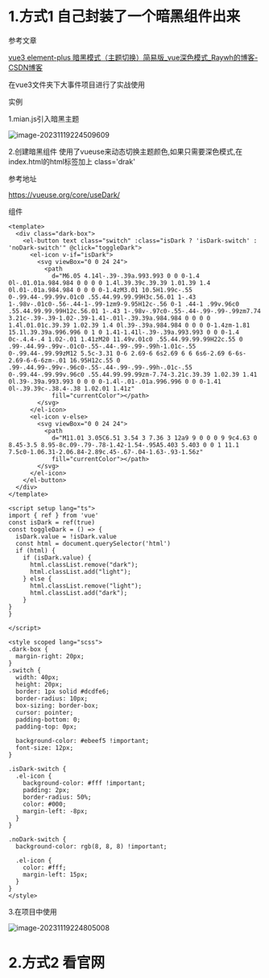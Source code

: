 # 1.方式1 自己封装了一个暗黑组件出来

参考文章

[vue3 element-plus 暗黑模式（主题切换）简易版_vue深色模式_Raywh的博客-CSDN博客](https://blog.csdn.net/wanghu20150107010129/article/details/131110061)

在vue3文件夹下大事件项目进行了实战使用



实例

1.mian.js引入暗黑主题

![image-20231119224509609](https://ttqblogimg.oss-cn-beijing.aliyuncs.com/image-20231119224509609.png)



2.创建暗黑组件  使用了vueuse来动态切换主题颜色,如果只需要深色模式,在index.html的html标签加上 class='drak'

参考地址

https://vueuse.org/core/useDark/

组件

```vue
<template>
  <div class="dark-box">
    <el-button text class="switch" :class="isDark ? 'isDark-switch' : 'noDark-switch'" @click="toggleDark">
      <el-icon v-if="isDark">
        <svg viewBox="0 0 24 24">
          <path
            d="M6.05 4.14l-.39-.39a.993.993 0 0 0-1.4 0l-.01.01a.984.984 0 0 0 0 1.4l.39.39c.39.39 1.01.39 1.4 0l.01-.01a.984.984 0 0 0 0-1.4zM3.01 10.5H1.99c-.55 0-.99.44-.99.99v.01c0 .55.44.99.99.99H3c.56.01 1-.43 1-.98v-.01c0-.56-.44-1-.99-1zm9-9.95H12c-.56 0-1 .44-1 .99v.96c0 .55.44.99.99.99H12c.56.01 1-.43 1-.98v-.97c0-.55-.44-.99-.99-.99zm7.74 3.21c-.39-.39-1.02-.39-1.41-.01l-.39.39a.984.984 0 0 0 0 1.4l.01.01c.39.39 1.02.39 1.4 0l.39-.39a.984.984 0 0 0 0-1.4zm-1.81 15.1l.39.39a.996.996 0 1 0 1.41-1.41l-.39-.39a.993.993 0 0 0-1.4 0c-.4.4-.4 1.02-.01 1.41zM20 11.49v.01c0 .55.44.99.99.99H22c.55 0 .99-.44.99-.99v-.01c0-.55-.44-.99-.99-.99h-1.01c-.55 0-.99.44-.99.99zM12 5.5c-3.31 0-6 2.69-6 6s2.69 6 6 6s6-2.69 6-6s-2.69-6-6-6zm-.01 16.95H12c.55 0 .99-.44.99-.99v-.96c0-.55-.44-.99-.99-.99h-.01c-.55 0-.99.44-.99.99v.96c0 .55.44.99.99.99zm-7.74-3.21c.39.39 1.02.39 1.41 0l.39-.39a.993.993 0 0 0 0-1.4l-.01-.01a.996.996 0 0 0-1.41 0l-.39.39c-.38.4-.38 1.02.01 1.41z"
            fill="currentColor"></path>
        </svg>
      </el-icon>
      <el-icon v-else>
        <svg viewBox="0 0 24 24">
          <path
            d="M11.01 3.05C6.51 3.54 3 7.36 3 12a9 9 0 0 0 9 9c4.63 0 8.45-3.5 8.95-8c.09-.79-.78-1.42-1.54-.95A5.403 5.403 0 0 1 11.1 7.5c0-1.06.31-2.06.84-2.89c.45-.67-.04-1.63-.93-1.56z"
            fill="currentColor"></path>
        </svg>
      </el-icon>
    </el-button>
  </div>
</template>

<script setup lang="ts">
import { ref } from 'vue'
const isDark = ref(true)
const toggleDark = () => {
  isDark.value = !isDark.value
  const html = document.querySelector('html')
  if (html) {
    if (isDark.value) {
      html.classList.remove("dark");
      html.classList.add("light");
    } else {
      html.classList.remove("light");
      html.classList.add("dark");
    }
}
}

</script>

<style scoped lang="scss">
.dark-box {
  margin-right: 20px;
}
.switch {
  width: 40px;
  height: 20px;
  border: 1px solid #dcdfe6;
  border-radius: 10px;
  box-sizing: border-box;
  cursor: pointer;
  padding-bottom: 0;
  padding-top: 0px;

  background-color: #ebeef5 !important;
  font-size: 12px;
}

.isDark-switch {
  .el-icon {
    background-color: #fff !important;
    padding: 2px;
    border-radius: 50%;
    color: #000;
    margin-left: -8px;
  }
}

.noDark-switch {
  background-color: rgb(8, 8, 8) !important;

  .el-icon {
    color: #fff;
    margin-left: 15px;
  }
}
</style>
```



3.在项目中使用

![image-20231119224805008](https://ttqblogimg.oss-cn-beijing.aliyuncs.com/image-20231119224805008.png)

# 2.方式2 看官网